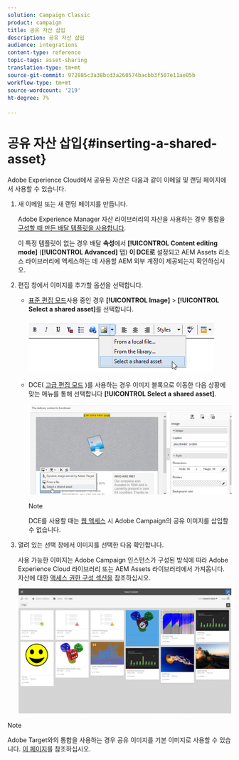 ```yaml
---
solution: Campaign Classic
product: campaign
title: 공유 자산 삽입
description: 공유 자산 삽입
audience: integrations
content-type: reference
topic-tags: asset-sharing
translation-type: tm+mt
source-git-commit: 972885c3a38bcd3a260574bacbb3f507e11ae05b
workflow-type: tm+mt
source-wordcount: '219'
ht-degree: 7%

---
```



# 공유 자산 삽입{#inserting-a-shared-asset}

Adobe Experience Cloud에서 공유된 자산은 다음과 같이 이메일 및 랜딩 페이지에서 사용할 수 있습니다.

1. 새 이메일 또는 새 랜딩 페이지를 만듭니다.

   Adobe Experience Manager 자산 라이브러리의 자산을 사용하는 경우 통합을 [구성할 때 만든 배달 템플릿을 사용합니다](../../integrations/using/configuring-access-to-assets.md#integrating-with-aem-assets).

   이 특정 템플릿이 없는 경우 배달 **속성**&#x200B;에서 **[!UICONTROL Content editing mode]** (**[!UICONTROL Advanced]** 탭) **이 DCE로** 설정되고 AEM Assets 리소스 라이브러리에 액세스하는 데 사용할 AEM 외부 계정이 제공되는지 확인하십시오.

1. 편집 창에서 이미지를 추가할 옵션을 선택합니다.

   * [표준 편집 모드](../../delivery/using/defining-the-email-content.md#adding-images)사용 중인 경우 **[!UICONTROL Image]** > **[!UICONTROL Select a shared asset]**&#x200B;를 선택합니다.

      ![](assets/dam_insert_image_standard.png)

   * DCE( [고급 편집 모드](../../web/using/about-campaign-html-editor.md) )를 사용하는 경우 이미지 블록으로 이동한 다음 상황에 맞는 메뉴를 통해 선택합니다 **[!UICONTROL Select a shared asset]**.

      ![](assets/dam_insert_image_dce.png)

      >[!NOTE]
      >
      >DCE를 사용할 때는 [웹 액세스](../../platform/using/adobe-campaign-workspace.md#console-and-web-access) 시 Adobe Campaign의 공유 이미지를 삽입할 수 없습니다.

1. 열려 있는 선택 창에서 이미지를 선택한 다음 확인합니다.

   사용 가능한 이미지는 Adobe Campaign 인스턴스가 구성된 방식에 따라 Adobe Experience Cloud 라이브러리 또는 AEM Assets 라이브러리에서 가져옵니다. 자산에 대한 [액세스 권한 구성 섹션을](../../integrations/using/configuring-access-to-assets.md) 참조하십시오.

   ![](assets/dam_shared_image_selection.png)

>[!NOTE]
>
>Adobe Target와의 통합을 사용하는 경우 공유 이미지를 기본 이미지로 사용할 수 있습니다. [이 페이지](../../integrations/using/integrating-with-adobe-target.md)를 참조하십시오.

